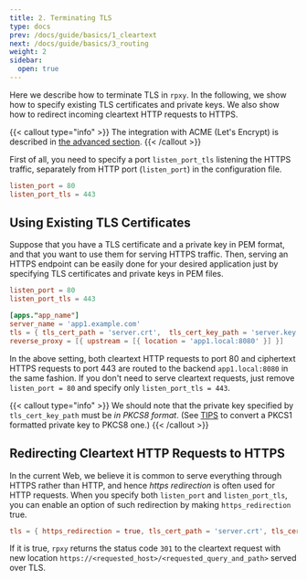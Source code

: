 ```yaml
---
title: 2. Terminating TLS
type: docs
prev: /docs/guide/basics/1_cleartext
next: /docs/guide/basics/3_routing
weight: 2
sidebar:
  open: true
---
```


Here we describe how to terminate TLS in `rpxy`. In the following, we show how to specify existing TLS certificates and private keys. We also show how to redirect incoming cleartext HTTP requests to HTTPS.

{{< callout type="info" >}}
The integration with ACME (Let's Encrypt) is described in [the advanced section](/docs/guide/advanced/acme).
{{< /callout >}}

First of all, you need to specify a port `listen_port_tls` listening the HTTPS traffic, separately from HTTP port (`listen_port`) in the configuration file.

```toml:config.toml
listen_port = 80
listen_port_tls = 443
```

## Using Existing TLS Certificates

Suppose that you have a TLS certificate and a private key in PEM format, and that you want to use them for serving HTTPS traffic. Then, serving an HTTPS endpoint can be easily done for your desired application just by specifying TLS certificates and private keys in PEM files.

```toml
listen_port = 80
listen_port_tls = 443

[apps."app_name"]
server_name = 'app1.example.com'
tls = { tls_cert_path = 'server.crt',  tls_cert_key_path = 'server.key' }
reverse_proxy = [{ upstream = [{ location = 'app1.local:8080' }] }]
```

In the above setting, both cleartext HTTP requests to port 80 and ciphertext HTTPS requests to port 443 are routed to the backend `app1.local:8080` in the same fashion. If you don't need to serve cleartext requests, just remove `listen_port = 80` and specify only `listen_port_tls = 443`.

{{< callout type="info" >}}
We should note that the private key specified by `tls_cert_key_path` must be *in PKCS8 format*. (See [TIPS](/docs/tips/) to convert a PKCS1 formatted private key to PKCS8 one.)
{{< /callout >}}

## Redirecting Cleartext HTTP Requests to HTTPS

In the current Web, we believe it is common to serve everything through HTTPS rather than HTTP, and hence *https redirection* is often used for HTTP requests. When you specify both `listen_port` and `listen_port_tls`, you can enable an option of such  redirection by making `https_redirection` true.

```toml:config.toml
tls = { https_redirection = true, tls_cert_path = 'server.crt', tls_cert_key_path = 'server.key' }
```

If it is true, `rpxy` returns the status code `301` to the cleartext request with new location `https://<requested_host>/<requested_query_and_path>` served over TLS.
